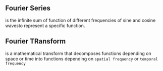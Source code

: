 ## Fourier Series 
is the infinite sum of function of different frequencies of sine and cosine wavesto represent a specific function.

## Fourier TRansform
is a mathematical transform that decomposes functions depending on space or time into functions depending on `spatial frequency` or `temporal frequency`
